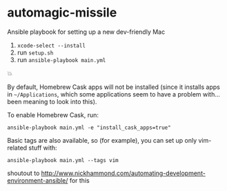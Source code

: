 # automagic-missile

Ansible playbook for setting up a new dev-friendly Mac 

1. `xcode-select --install`
2. run `setup.sh`
3. run `ansible-playbook main.yml`

:boom:

By default, Homebrew Cask apps will not be installed (since it installs apps in `~/Applications`, which some applications seem to have a problem with... been meaning to look into this).

To enable Homebrew Cask, run:

```
ansible-playbook main.yml -e "install_cask_apps=true"
```

Basic tags are also available, so (for example), you can set up only vim-related stuff with:

```
ansible-playbook main.yml --tags vim
```

shoutout to http://www.nickhammond.com/automating-development-environment-ansible/ for this
